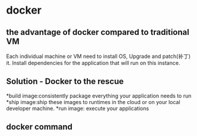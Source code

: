 # docker

## the advantage of docker compared to traditional VM
Each individual machine or VM need to install OS, Upgrade and patch(补丁) it. Install dependencies for the application that will run on this instance.

## Solution - Docker to the rescue
*build image:consistently package everything your application needs to run
*ship image:ship these images to runtimes in the cloud or on your local developer machine.
*run image: execute your applications 

## docker command


